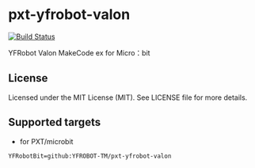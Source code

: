 # pxt-yfrobot-valon

[![Build Status](https://travis-ci.org/1010Technologies/pxt-makerbit-ir-receiver.svg?branch=master)](https://travis-ci.org/1010Technologies/pxt-makerbit-ir-receiver)

YFRobot Valon MakeCode ex for Micro：bit

## License

Licensed under the MIT License (MIT). See LICENSE file for more details.

## Supported targets

* for PXT/microbit

```package
YFRobotBit=github:YFROBOT-TM/pxt-yfrobot-valon
```
